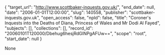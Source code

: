 {
  "target_url": "http://www.scottbaker-inquests.gov.uk/", 
  "end_date": null, 
  "date": "2006-01-01T12:00:00", 
  "slug": 140558, 
  "publisher": "scottbaker-inquests.gov.uk", 
  "open_access": false, 
  "npld": false, 
  "title": "Coroner's Inquests into the Deaths of Diana, Princess of Wales and Mr Dodi Al Fayed", 
  "subjects": [], 
  "collections": [], 
  "record_id": "20060101T120000/Dbehug6hesjRdGlNPgAFUw==", 
  "scope": "root", 
  "start_date": null
}

None